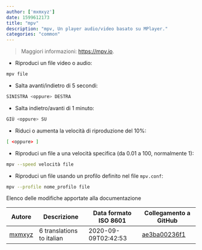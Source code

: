 ```yaml
---
author: ['mxmxyz']
date: 1599612173
title: "mpv"
description: "mpv, Un player audio/video basato su MPlayer."
categories: "common"
---
```

> Maggiori informazioni: <https://mpv.io>.

- Riproduci un file video o audio:

```bash
mpv file
```

- Salta avanti/indietro di 5 secondi:

```bash
SINISTRA <oppure> DESTRA
```

- Salta indietro/avanti di 1 minuto:

```bash
GIÙ <oppure> SU
```

- Riduci o aumenta la velocità di riproduzione del 10%:

```bash
[ <oppure> ]
```

- Riproduci un file a una velocità specifica (da 0.01 a 100, normalmente 1):

```bash
mpv --speed velocità file
```

- Riproduci un file usando un profilo definito nel file `mpv.conf`:

```bash
mpv --profile nome_profilo file
```
Elenco delle modifiche apportate alla documentazione


Autore | Descrizione | Data formato ISO 8601 | Collegamento a GitHub
------|-----|-----|-----
[mxmxyz](mailto:mxmxyzgxyzt@gmail.com) | 6 translations to italian | 2020-09-09T02:42:53 | [ae3ba00236f1](https://github.com/tldr-pages/tldr/commit/ae3ba00236f1e305ae16d0a317d345bffe88c857)


